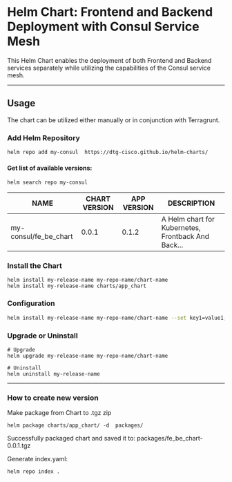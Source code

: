 # Helm Chart: Frontend and Backend Deployment with Consul Service Mesh

This Helm Chart enables the deployment of both Frontend and Backend services separately while utilizing the capabilities of the Consul service mesh.

-------------------------------------
## Usage
The chart can be utilized either manually or in conjunction with Terragrunt.

### Add Helm Repository
```bash
helm repo add my-consul  https://dtg-cisco.github.io/helm-charts/
```
#### Get list of available versions:
```shell
helm search repo my-consul
```
| NAME                   | CHART VERSION |  APP VERSION |  DESCRIPTION    | 
|------------------------|---------------|--------------|-----------------|
| my-consul/fe_be_chart  |   0.0.1       |    0.1.2     |  A Helm chart for Kubernetes, Frontback And Back...|


### Install the Chart
```shell
helm install my-release-name my-repo-name/chart-name
helm install my-release-name charts/app_chart
```

### Configuration
```bash
helm install my-release-name my-repo-name/chart-name --set key1=value1,key2=value2
```

### Upgrade or Uninstall
```shell
# Upgrade
helm upgrade my-release-name my-repo-name/chart-name

# Uninstall
helm uninstall my-release-name
```

------------------------------
### How to create new version

Make package from Chart to .tgz zip
```shell
helm package charts/app_chart/ -d  packages/
```
Successfully packaged chart and saved it to: packages/fe_be_chart-0.0.1.tgz


Generate index.yaml:
```shell
helm repo index .
```